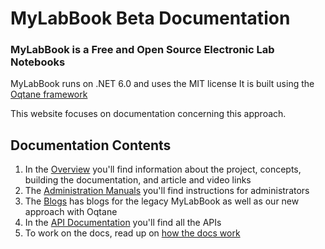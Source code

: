 # MyLabBook Beta Documentation

### MyLabBook is a Free and Open Source Electronic Lab Notebooks

MyLabBook runs on .NET 6.0 and uses the MIT license 
It is built using the [Oqtane framework](https://oqtane.org) 

This website focuses on documentation concerning this approach. 

## Documentation Contents

1. In the [Overview](./overview/index.md) you'll find information about the project, concepts, building the documentation, and article and video links
1. The [Administration Manuals](./admin/index.md) you'll find instructions for administrators
1. The [Blogs](./blogs/index.md) has blogs for the legacy MyLabBook as well as our new approach with Oqtane  
1. In the [API Documentation](./api/index.md) you'll find all the APIs
1. To work on the docs, read up on [how the docs work](./overview/documentation/index.md)